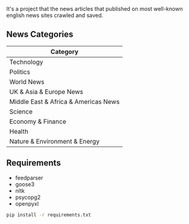 It's a project that the news articles that published on most well-known english news sites crawled and saved.

## News Categories

| Category                             |
|--------------------------------------|
| Technology                           |
| Politics                             |
| World News                           |
| UK & Asia & Europe News              |
| Middle East & Africa & Americas News |
| Science                              |
| Economy & Finance                    |
| Health                               |
| Nature & Environment & Energy        |


## Requirements
- feedparser
- goose3
- nltk
- psycopg2
- openpyxl

```bash
pip install -r requirements.txt
```